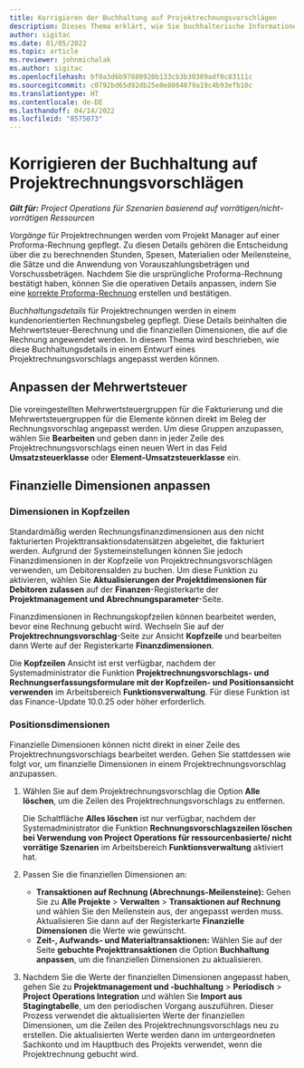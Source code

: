 ```yaml
---
title: Korrigieren der Buchhaltung auf Projektrechnungsvorschlägen
description: Dieses Thema erklärt, wie Sie buchhalterische Informationen auf einem Entwurf eines Rechnungsvorschlags korrigieren können.
author: sigitac
ms.date: 01/05/2022
ms.topic: article
ms.reviewer: johnmichalak
ms.author: sigitac
ms.openlocfilehash: bf0a3d6b97880920b133cb3b30389adf0c83111c
ms.sourcegitcommit: c0792bd65d92db25e0e8864879a19c4b93efb10c
ms.translationtype: HT
ms.contentlocale: de-DE
ms.lasthandoff: 04/14/2022
ms.locfileid: "8575073"
---
```

# <a name="correct-the-accounting-on-draft-project-invoice-proposals"></a>Korrigieren der Buchhaltung auf Projektrechnungsvorschlägen

_**Gilt für:** Project Operations für Szenarien basierend auf vorrätigen/nicht-vorrätigen Ressourcen_

*Vorgänge* für Projektrechnungen werden vom Projekt Manager auf einer Proforma-Rechnung gepflegt. Zu diesen Details gehören die Entscheidung über die zu berechnenden Stunden, Spesen, Materialien oder Meilensteine, die Sätze und die Anwendung von Vorauszahlungsbeträgen und Vorschussbeträgen. Nachdem Sie die ursprüngliche Proforma-Rechnung bestätigt haben, können Sie die operativen Details anpassen, indem Sie eine [korrekte Proforma-Rechnung](../proforma-invoicing/corrective-invoices.md) erstellen und bestätigen.

*Buchhaltungsdetails* für Projektrechnungen werden in einem kundenorientierten Rechnungsbeleg gepflegt. Diese Details beinhalten die Mehrwertsteuer-Berechnung und die finanziellen Dimensionen, die auf die Rechnung angewendet werden. In diesem Thema wird beschrieben, wie diese Buchhaltungsdetails in einem Entwurf eines Projektrechnungsvorschlags angepasst werden können.

## <a name="adjust-sales-tax"></a>Anpassen der Mehrwertsteuer

Die voreingestellten Mehrwertsteuergruppen für die Fakturierung und die Mehrwertsteuergruppen für die Elemente können direkt im Beleg der Rechnungsvorschlag angepasst werden. Um diese Gruppen anzupassen, wählen Sie **Bearbeiten** und geben dann in jeder Zeile des Projektrechnungsvorschlags einen neuen Wert in das Feld **Umsatzsteuerklasse** oder **Element-Umsatzsteuerklasse** ein.

## <a name="adjust-financial-dimensions"></a>Finanzielle Dimensionen anpassen

### <a name="header-dimensions"></a>Dimensionen in Kopfzeilen

Standardmäßig werden Rechnungsfinanzdimensionen aus den nicht fakturierten Projekttransaktionsdatensätzen abgeleitet, die fakturiert werden. Aufgrund der Systemeinstellungen können Sie jedoch Finanzdimensionen in der Kopfzeile von Projektrechnungsvorschlägen verwenden, um Debitorensalden zu buchen. Um diese Funktion zu aktivieren, wählen Sie **Aktualisierungen der Projektdimensionen für Debitoren zulassen** auf der **Finanzen**-Registerkarte der **Projektmanagement und Abrechnungsparameter**-Seite.

Finanzdimensionen in Rechnungskopfzeilen können bearbeitet werden, bevor eine Rechnung gebucht wird. Wechseln Sie auf der **Projektrechnungsvorschlag**-Seite zur Ansicht **Kopfzeile** und bearbeiten dann Werte auf der Registerkarte **Finanzdimensionen**.

Die **Kopfzeilen** Ansicht ist erst verfügbar, nachdem der Systemadministrator die Funktion **Projektrechnungsvorschlags- und Rechnungserfassungsformulare mit der Kopfzeilen- und Positionsansicht verwenden** im Arbeitsbereich **Funktionsverwaltung**. Für diese Funktion ist das Finance-Update 10.0.25 oder höher erforderlich.

### <a name="line-dimensions"></a>Positionsdimensionen

Finanzielle Dimensionen können nicht direkt in einer Zeile des Projektrechnungsvorschlags bearbeitet werden. Gehen Sie stattdessen wie folgt vor, um finanzielle Dimensionen in einem Projektrechnungsvorschlag anzupassen.

1. Wählen Sie auf dem Projektrechnungsvorschlag die Option **Alle löschen**, um die Zeilen des Projektrechnungsvorschlags zu entfernen.

    Die Schaltfläche **Alles löschen** ist nur verfügbar, nachdem der Systemadministrator die Funktion **Rechnungsvorschlagszeilen löschen bei Verwendung von Project Operations für ressourcenbasierte/ nicht vorrätige Szenarien** im Arbeitsbereich **Funktionsverwaltung** aktiviert hat.

2. Passen Sie die finanziellen Dimensionen an:

    - **Transaktionen auf Rechnung (Abrechnungs-Meilensteine):** Gehen Sie zu **Alle Projekte** \> **Verwalten** \> **Transaktionen auf Rechnung** und wählen Sie den Meilenstein aus, der angepasst werden muss. Aktualisieren Sie dann auf der Registerkarte **Finanzielle Dimensionen** die Werte wie gewünscht.
    - **Zeit-, Aufwands- und Materialtransaktionen:** Wählen Sie auf der Seite **gebuchte Projekttransaktionen** die Option **Buchhaltung anpassen**, um die finanziellen Dimensionen zu aktualisieren.

3. Nachdem Sie die Werte der finanziellen Dimensionen angepasst haben, gehen Sie zu **Projektmanagement und -buchhaltung** \> **Periodisch** \> **Project Operations Integration** und wählen Sie **Import aus Stagingtabelle**, um den periodischen Vorgang auszuführen. Dieser Prozess verwendet die aktualisierten Werte der finanziellen Dimensionen, um die Zeilen des Projektrechnungsvorschlags neu zu erstellen. Die aktualisierten Werte werden dann im untergeordneten Sachkonto und im Hauptbuch des Projekts verwendet, wenn die Projektrechnung gebucht wird.
